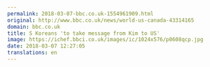 ```yaml
---
permalink: 2018-03-07-bbc.co.uk-1554961909.html
original: http://www.bbc.co.uk/news/world-us-canada-43314165
domain: bbc.co.uk
title: S Koreans 'to take message from Kim to US'
image: https://ichef.bbci.co.uk/images/ic/1024x576/p0608qcp.jpg
date: 2018-03-07 12:27:05
translations: en
---
```



